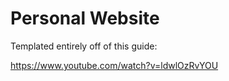 # Personal Website

Templated entirely off of this guide:

https://www.youtube.com/watch?v=ldwlOzRvYOU